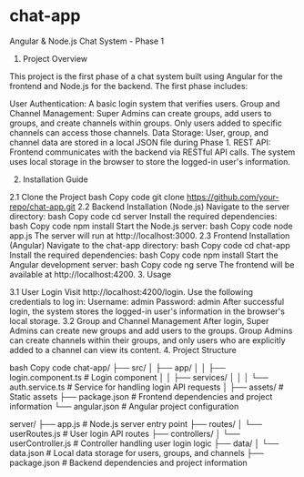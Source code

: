 # chat-app
Angular & Node.js Chat System - Phase 1

1. Project Overview

This project is the first phase of a chat system built using Angular for the frontend and Node.js for the backend. The first phase includes:

User Authentication: A basic login system that verifies users.
Group and Channel Management: Super Admins can create groups, add users to groups, and create channels within groups. Only users added to specific channels can access those channels.
Data Storage: User, group, and channel data are stored in a local JSON file during Phase 1.
REST API: Frontend communicates with the backend via RESTful API calls.
The system uses local storage in the browser to store the logged-in user's information.

2. Installation Guide

2.1 Clone the Project
bash
Copy code
git clone https://github.com/your-repo/chat-app.git
2.2 Backend Installation (Node.js)
Navigate to the server directory:
bash
Copy code
cd server
Install the required dependencies:
bash
Copy code
npm install
Start the Node.js server:
bash
Copy code
node app.js
The server will run at http://localhost:3000.
2.3 Frontend Installation (Angular)
Navigate to the chat-app directory:
bash
Copy code
cd chat-app
Install the required dependencies:
bash
Copy code
npm install
Start the Angular development server:
bash
Copy code
ng serve
The frontend will be available at http://localhost:4200.
3. Usage

3.1 User Login
Visit http://localhost:4200/login.
Use the following credentials to log in:
Username: admin
Password: admin
After successful login, the system stores the logged-in user's information in the browser's local storage.
3.2 Group and Channel Management
After login, Super Admins can create new groups and add users to the groups.
Group Admins can create channels within their groups, and only users who are explicitly added to a channel can view its content.
4. Project Structure

bash
Copy code
chat-app/
├── src/
│   ├── app/
│   │   ├── login.component.ts      # Login component
│   │   ├── services/
│   │   │   └── auth.service.ts     # Service for handling login API requests
│   ├── assets/                     # Static assets
├── package.json                    # Frontend dependencies and project information
└── angular.json                    # Angular project configuration

server/
├── app.js                          # Node.js server entry point
├── routes/
│   └── userRoutes.js               # User login API routes
├── controllers/
│   └── userController.js           # Controller handling user login logic
├── data/
│   └── data.json                   # Local data storage for users, groups, and channels
├── package.json                    # Backend dependencies and project information
